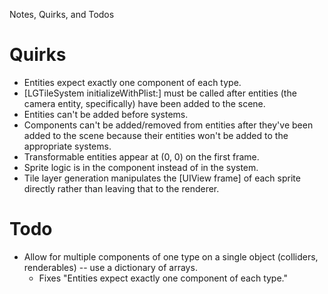 Notes, Quirks, and Todos

# Quirks

* Entities expect exactly one component of each type.
* [LGTileSystem initializeWithPlist:] must be called after entities (the camera entity, specifically) have been added to the scene.
* Entities can't be added before systems.
* Components can't be added/removed from entities after they've been added to the scene because their entities won't be added to the appropriate systems.
* Transformable entities appear at (0, 0) on the first frame.
* Sprite logic is in the component instead of in the system.
* Tile layer generation manipulates the [UIView frame] of each sprite directly rather than leaving that to the renderer.

# Todo

* Allow for multiple components of one type on a single object (colliders, renderables) -- use a dictionary of arrays.
	* Fixes "Entities expect exactly one component of each type."